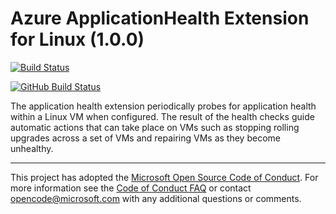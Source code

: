 # Azure ApplicationHealth Extension for Linux (1.0.0)
[![Build Status](https://travis-ci.org/Azure/applicationhealth-extension-linux.svg?branch=master)](https://travis-ci.org/Azure/applicationhealth-extension-linux)

[![GitHub Build Status](https://github.com/Azure/applicationhealth-extension-linux/actions/workflows/go.yml/badge.svg)](https://github.com/Azure/applicationhealth-extension-linux/actions/workflows/merge_validation_v1.yml)

The application health extension periodically probes for application health within a Linux VM when configured.
The result of the health checks guide automatic actions that can take place on VMs such as stopping rolling upgrades
across a set of VMs and repairing VMs as they become unhealthy.

-----
This project has adopted the [Microsoft Open Source Code of Conduct](https://opensource.microsoft.com/codeofconduct/). For more information see the [Code of Conduct FAQ](https://opensource.microsoft.com/codeofconduct/faq/) or contact [opencode@microsoft.com](mailto:opencode@microsoft.com) with any additional questions or comments.

